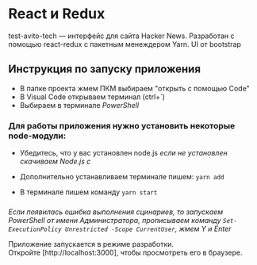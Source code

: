 # React и Redux

test-avito-tech — интерфейс для сайта Hacker News. Разработан с помощью react-redux с пакетным менеждером Yarn.
UI от bootstrap

## Инструкция по запуску приложения

- В папке проекта жмем ПКМ выбираем "открыть с помощью Code"
- В Visual Code открываем терминал (ctrl+`)
- Выбираем в терминале *PowerShell*

### Для работы приложения нужно установить некоторые node-модули:
- Убедитесь, что у вас установлен node.js
*если не установлен скачиваем Node.js с*
- Дополнительно устанавливаем терминале пишем: `yarn add `

- В терминале пишем команду `yarn start`
###
*Если появилась ошибка выполнения сцинариев, то запускаем PowerShell от имени Администратора, прописываем команду `Set-ExecutionPolicy Unrestricted -Scope CurrentUser`, жмем Y и Enter*

Приложение запускается в режиме разработки.\
Откройте [http://localhost:3000], чтобы просмотреть его в браузере.
